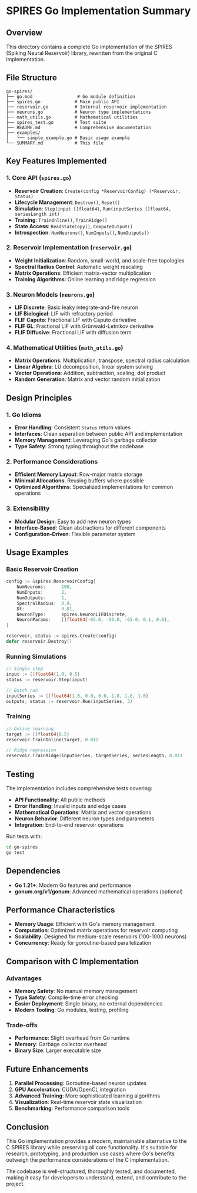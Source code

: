 # SPIRES Go Implementation Summary

## Overview

This directory contains a complete Go implementation of the SPIRES (Spiking Neural Reservoir) library, rewritten from the original C implementation.

## File Structure

```
go-spires/
├── go.mod                 # Go module definition
├── spires.go             # Main public API
├── reservoir.go          # Internal reservoir implementation
├── neurons.go            # Neuron type implementations
├── math_utils.go         # Mathematical utilities
├── spires_test.go        # Test suite
├── README.md             # Comprehensive documentation
├── examples/
│   └── simple_example.go # Basic usage example
└── SUMMARY.md            # This file
```

## Key Features Implemented

### 1. Core API (`spires.go`)

- **Reservoir Creation**: `Create(config *ReservoirConfig) (*Reservoir, Status)`
- **Lifecycle Management**: `Destroy()`, `Reset()`
- **Simulation**: `Step(input []float64)`, `Run(inputSeries []float64, seriesLength int)`
- **Training**: `TrainOnline()`, `TrainRidge()`
- **State Access**: `ReadStateCopy()`, `ComputeOutput()`
- **Introspection**: `NumNeurons()`, `NumInputs()`, `NumOutputs()`

### 2. Reservoir Implementation (`reservoir.go`)

- **Weight Initialization**: Random, small-world, and scale-free topologies
- **Spectral Radius Control**: Automatic weight rescaling
- **Matrix Operations**: Efficient matrix-vector multiplication
- **Training Algorithms**: Online learning and ridge regression

### 3. Neuron Models (`neurons.go`)

- **LIF Discrete**: Basic leaky integrate-and-fire neuron
- **LIF Biological**: LIF with refractory period
- **FLIF Caputo**: Fractional LIF with Caputo derivative
- **FLIF GL**: Fractional LIF with Grünwald-Letnikov derivative
- **FLIF Diffusive**: Fractional LIF with diffusion term

### 4. Mathematical Utilities (`math_utils.go`)

- **Matrix Operations**: Multiplication, transpose, spectral radius calculation
- **Linear Algebra**: LU decomposition, linear system solving
- **Vector Operations**: Addition, subtraction, scaling, dot product
- **Random Generation**: Matrix and vector random initialization

## Design Principles

### 1. Go Idioms

- **Error Handling**: Consistent `Status` return values
- **Interfaces**: Clean separation between public API and implementation
- **Memory Management**: Leveraging Go's garbage collector
- **Type Safety**: Strong typing throughout the codebase

### 2. Performance Considerations

- **Efficient Memory Layout**: Row-major matrix storage
- **Minimal Allocations**: Reusing buffers where possible
- **Optimized Algorithms**: Specialized implementations for common operations

### 3. Extensibility

- **Modular Design**: Easy to add new neuron types
- **Interface-Based**: Clean abstractions for different components
- **Configuration-Driven**: Flexible parameter system

## Usage Examples

### Basic Reservoir Creation

```go
config := &spires.ReservoirConfig{
    NumNeurons:      100,
    NumInputs:       2,
    NumOutputs:      1,
    SpectralRadius:  0.9,
    Dt:              0.01,
    NeuronType:      spires.NeuronLIFDiscrete,
    NeuronParams:    []float64{-65.0, -55.0, -65.0, 0.1, 0.0},
}

reservoir, status := spires.Create(config)
defer reservoir.Destroy()
```

### Running Simulations

```go
// Single step
input := []float64{1.0, 0.5}
status := reservoir.Step(input)

// Batch run
inputSeries := []float64{1.0, 0.0, 0.0, 1.0, 1.0, 1.0}
outputs, status := reservoir.Run(inputSeries, 3)
```

### Training

```go
// Online learning
target := []float64{0.5}
reservoir.TrainOnline(target, 0.01)

// Ridge regression
reservoir.TrainRidge(inputSeries, targetSeries, seriesLength, 0.01)
```

## Testing

The implementation includes comprehensive tests covering:

- **API Functionality**: All public methods
- **Error Handling**: Invalid inputs and edge cases
- **Mathematical Operations**: Matrix and vector operations
- **Neuron Behavior**: Different neuron types and parameters
- **Integration**: End-to-end reservoir operations

Run tests with:

```bash
cd go-spires
go test
```

## Dependencies

- **Go 1.21+**: Modern Go features and performance
- **gonum.org/v1/gonum**: Advanced mathematical operations (optional)

## Performance Characteristics

- **Memory Usage**: Efficient with Go's memory management
- **Computation**: Optimized matrix operations for reservoir computing
- **Scalability**: Designed for medium-scale reservoirs (100-1000 neurons)
- **Concurrency**: Ready for goroutine-based parallelization

## Comparison with C Implementation

### Advantages

- **Memory Safety**: No manual memory management
- **Type Safety**: Compile-time error checking
- **Easier Deployment**: Single binary, no external dependencies
- **Modern Tooling**: Go modules, testing, profiling

### Trade-offs

- **Performance**: Slight overhead from Go runtime
- **Memory**: Garbage collector overhead
- **Binary Size**: Larger executable size

## Future Enhancements

1. **Parallel Processing**: Goroutine-based neuron updates
2. **GPU Acceleration**: CUDA/OpenCL integration
3. **Advanced Training**: More sophisticated learning algorithms
4. **Visualization**: Real-time reservoir state visualization
5. **Benchmarking**: Performance comparison tools

## Conclusion

This Go implementation provides a modern, maintainable alternative to the C SPIRES library while preserving all core functionality. It's suitable for research, prototyping, and production use cases where Go's benefits outweigh the performance considerations of the C implementation.

The codebase is well-structured, thoroughly tested, and documented, making it easy for developers to understand, extend, and contribute to the project.
